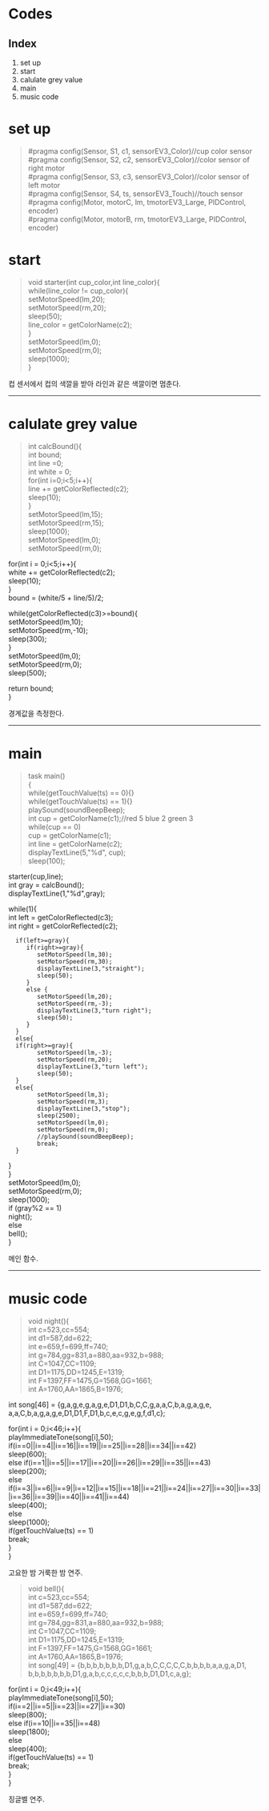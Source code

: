 Codes
=======

Index
-----
1. set up
2. start
3. calulate grey value
4. main
5. music code


# set up
>#pragma config(Sensor, S1, c1, sensorEV3_Color)//cup color sensor  
#pragma config(Sensor, S2, c2, sensorEV3_Color)//color sensor of right motor  
#pragma config(Sensor, S3, c3, sensorEV3_Color)//color sensor of left motor  
#pragma config(Sensor, S4, ts, sensorEV3_Touch)//touch sensor  
#pragma config(Motor, motorC, lm, tmotorEV3_Large, PIDControl, encoder)  
#pragma config(Motor, motorB, rm, tmotorEV3_Large, PIDControl, encoder)  

# start  
>void starter(int cup_color,int line_color){  
   while(line_color != cup_color){  
      setMotorSpeed(lm,20);  
      setMotorSpeed(rm,20);    
      sleep(50);  
      line_color = getColorName(c2);  
   }  
   setMotorSpeed(lm,0);  
   setMotorSpeed(rm,0);  
   sleep(1000);  
}  

컵 센서에서 컵의 색깔을 받아 라인과 같은 색깔이면 멈춘다.  

--------------------------------------------
# calulate grey value
>int calcBound(){  
   int bound;  
   int line =0;  
   int white = 0;  
   for(int i=0;i<5;i++){    
      line += getColorReflected(c2);  
      sleep(10);  
   }  
   setMotorSpeed(lm,15);  
   setMotorSpeed(rm,15);  
   sleep(1000);  
   setMotorSpeed(lm,0);  
   setMotorSpeed(rm,0);  

   for(int i = 0;i<5;i++){  
     white += getColorReflected(c2);  
     sleep(10);  
   }  
   bound = (white/5 + line/5)/2;  

   while(getColorReflected(c3)>=bound){  
     setMotorSpeed(lm,10);  
     setMotorSpeed(rm,-10);  
     sleep(300);  
   }  
   setMotorSpeed(lm,0);  
   setMotorSpeed(rm,0);  
   sleep(500);  

   return bound;  
}  

경계값을 측정한다.

----------------------
# main
>task main()  
{  
   while(getTouchValue(ts) == 0){}  
   while(getTouchValue(ts) == 1){}  
   playSound(soundBeepBeep);  
   int cup = getColorName(c1);//red 5 blue 2 green 3  
   while(cup == 0)  
     cup = getColorName(c1);  
   int line = getColorName(c2);  
   displayTextLine(5,"%d", cup);  
   sleep(100);  

   starter(cup,line);  
   int gray = calcBound();  
   displayTextLine(1,"%d",gray);  

   while(1){  
      int left = getColorReflected(c3);  
      int right = getColorReflected(c2);  

  
      if(left>=gray){  
         if(right>=gray){  
            setMotorSpeed(lm,30);  
            setMotorSpeed(rm,30);  
            displayTextLine(3,"straight");  
            sleep(50);  
         }  
         else {  
            setMotorSpeed(lm,20);  
            setMotorSpeed(rm,-3);  
            displayTextLine(3,"turn right");  
            sleep(50);  
         }  
      }  
      else{  
      if(right>=gray){  
            setMotorSpeed(lm,-3);  
            setMotorSpeed(rm,20);  
            displayTextLine(3,"turn left");  
            sleep(50);  
      }  
      else{  
            setMotorSpeed(lm,3);  
            setMotorSpeed(rm,3);  
            displayTextLine(3,"stop");  
            sleep(2500);  
            setMotorSpeed(lm,0);  
            setMotorSpeed(rm,0);  
            //playSound(soundBeepBeep);  
            break;  
      }  
   }  
}  
   setMotorSpeed(lm,0);  
   setMotorSpeed(rm,0);  
   sleep(1000);  
   if (gray%2 == 1)  
     night();  
   else  
     bell();  
}  

메인 함수.  

------------
# music code
>void night(){  
   int c=523,cc=554;  
   int d1=587,dd=622;  
   int e=659,f=699,ff=740;  
   int g=784,gg=831,a=880,aa=932,b=988;  
   int C=1047,CC=1109;  
   int D1=1175,DD=1245,E=1319;  
   int F=1397,FF=1475,G=1568,GG=1661;  
   int A=1760,AA=1865,B=1976;  
  
   int song[46] = {g,a,g,e,g,a,g,e,D1,D1,b,C,C,g,a,a,C,b,a,g,a,g,e,  
      a,a,C,b,a,g,a,g,e,D1,D1,F,D1,b,c,e,c,g,e,g,f,d1,c};  
  
   for(int i = 0;i<46;i++){  
      playImmediateTone(song[i],50);  
      if(i==0||i==4||i==16||i==19||i==25||i==28||i==34||i==42)  
         sleep(600);  
      else if(i==1||i==5||i==17||i==20||i==26||i==29||i==35||i==43)  
         sleep(200);  
      else if(i==3||i==6||i==9||i==12||i==15||i==18||i==21||i==24||i==27||i==30||i==33||i==36||i==39||i==40||i==41||i==44)  
         sleep(400);  
      else  
         sleep(1000);  
      if(getTouchValue(ts) == 1)  
         break;  
   }  
}  

고요한 밤 거룩한 밤 연주.  
  
>void bell(){  
   int c=523,cc=554;  
   int d1=587,dd=622;  
   int e=659,f=699,ff=740;  
   int g=784,gg=831,a=880,aa=932,b=988;  
   int C=1047,CC=1109;  
   int D1=1175,DD=1245,E=1319;  
   int F=1397,FF=1475,G=1568,GG=1661;  
   int A=1760,AA=1865,B=1976;  
   int song[49] = {b,b,b,b,b,b,b,D1,g,a,b,C,C,C,C,C,b,b,b,b,a,a,g,a,D1,  
   b,b,b,b,b,b,b,D1,g,a,b,c,c,c,c,c,b,b,b,D1,D1,c,a,g};  
  
   for(int i = 0;i<49;i++){  
      playImmediateTone(song[i],50);  
      if(i==2||i==5||i==23||i==27||i==30)  
         sleep(800);  
      else if(i==10||i==35||i==48)  
         sleep(1800);  
      else  
         sleep(400);  
      if(getTouchValue(ts) == 1)  
         break;  
   }  
}  

징글벨 연주.  

